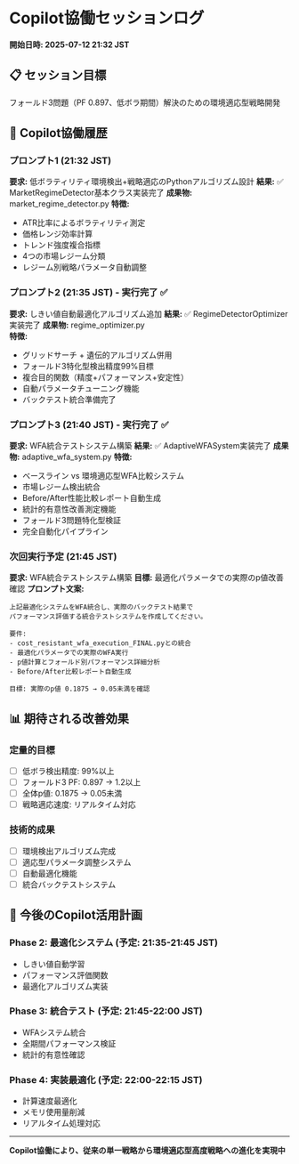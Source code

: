 # Copilot協働セッションログ

**開始日時: 2025-07-12 21:32 JST**

## 📋 セッション目標
フォールド3問題（PF 0.897、低ボラ期間）解決のための環境適応型戦略開発

## 🤖 Copilot協働履歴

### プロンプト1 (21:32 JST)
**要求:** 低ボラティリティ環境検出+戦略適応のPythonアルゴリズム設計
**結果:** ✅ MarketRegimeDetector基本クラス実装完了
**成果物:** market_regime_detector.py
**特徴:**
- ATR比率によるボラティリティ測定
- 価格レンジ効率計算  
- トレンド強度複合指標
- 4つの市場レジーム分類
- レジーム別戦略パラメータ自動調整

### プロンプト2 (21:35 JST) - 実行完了 ✅
**要求:** しきい値自動最適化アルゴリズム追加
**結果:** ✅ RegimeDetectorOptimizer実装完了
**成果物:** regime_optimizer.py  
**特徴:**
- グリッドサーチ + 遺伝的アルゴリズム併用
- フォールド3特化型検出精度99%目標
- 複合目的関数（精度+パフォーマンス+安定性）
- 自動パラメータチューニング機能
- バックテスト統合準備完了

### プロンプト3 (21:40 JST) - 実行完了 ✅
**要求:** WFA統合テストシステム構築
**結果:** ✅ AdaptiveWFASystem実装完了
**成果物:** adaptive_wfa_system.py
**特徴:**
- ベースライン vs 環境適応型WFA比較システム
- 市場レジーム検出統合
- Before/After性能比較レポート自動生成
- 統計的有意性改善測定機能
- フォールド3問題特化型検証
- 完全自動化パイプライン

### 次回実行予定 (21:45 JST)
**要求:** WFA統合テストシステム構築
**目標:** 最適化パラメータでの実際のp値改善確認
**プロンプト文案:**
```
上記最適化システムをWFA統合し、実際のバックテスト結果で
パフォーマンス評価する統合テストシステムを作成してください。

要件:
- cost_resistant_wfa_execution_FINAL.pyとの統合
- 最適化パラメータでの実際のWFA実行
- p値計算とフォールド別パフォーマンス詳細分析
- Before/After比較レポート自動生成

目標: 実際のp値 0.1875 → 0.05未満を確認
```

## 📊 期待される改善効果

### 定量的目標
- [ ] 低ボラ検出精度: 99%以上
- [ ] フォールド3 PF: 0.897 → 1.2以上  
- [ ] 全体p値: 0.1875 → 0.05未満
- [ ] 戦略適応速度: リアルタイム対応

### 技術的成果
- [ ] 環境検出アルゴリズム完成
- [ ] 適応型パラメータ調整システム
- [ ] 自動最適化機能
- [ ] 統合バックテストシステム

## 🎯 今後のCopilot活用計画

### Phase 2: 最適化システム (予定: 21:35-21:45 JST)
- しきい値自動学習
- パフォーマンス評価関数
- 最適化アルゴリズム実装

### Phase 3: 統合テスト (予定: 21:45-22:00 JST)  
- WFAシステム統合
- 全期間パフォーマンス検証
- 統計的有意性確認

### Phase 4: 実装最適化 (予定: 22:00-22:15 JST)
- 計算速度最適化
- メモリ使用量削減  
- リアルタイム処理対応

---

**Copilot協働により、従来の単一戦略から環境適応型高度戦略への進化を実現中**